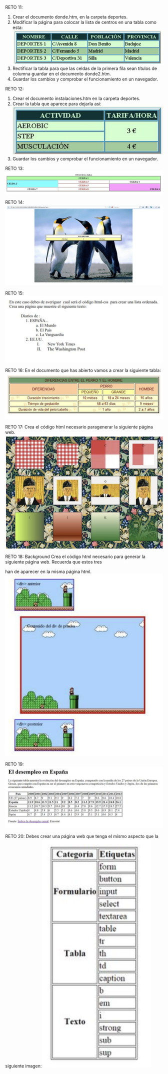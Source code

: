 RETO 11:
1. Crear el documento donde.htm, en la carpeta deportes.
2. Modificar la página para colocar la lista de centros en una tabla como esta:
![Alt text](img/tabla1.png)
3. Rectificar la tabla para que las celdas de la primera fila sean títulos de columna guardar en el documento donde2.htm.
4. Guardar los cambios y comprobar el funcionamiento en un navegador.

RETO 12:
1. Crear el documento instalaciones.htm en la carpeta deportes.
2. Crear la tabla que aparece para dejarla así:
![Alt text](img/tabla2.png)
3. Guardar los cambios y comprobar el funcionamiento en un navegador.


RETO 13:
![Alt text](img/tabla3.png)

RETO 14:
![Alt text](img/tabla4.png)

RETO 15:
![Alt text](img/tabla5.png)

RETO 16:
En el documento que has abierto vamos a crear la siguiente tabla:
![Alt text](img/tabla6.png)

RETO 17:
Crea el código html necesario paragenerar la siguiente página web.
![Alt text](img/tabla7.png)

RETO 18:
Background
Crea el código html necesario para generar la siguiente página web.
Recuerda que estos tres <div> han de aparecer en la misma página html.
![Alt text](img/tabla8.png)

RETO 19:
![Alt text](img/tabla9.png)

RETO 20:
Debes crear una página web que tenga el mismo aspecto que la siguiente imagen:
![Alt text](img/tabla10.png)